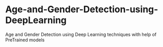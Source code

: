 # Age-and-Gender-Detection-using-DeepLearning
Age and Gender Detection using Deep Learning techniques with help of PreTrained models
